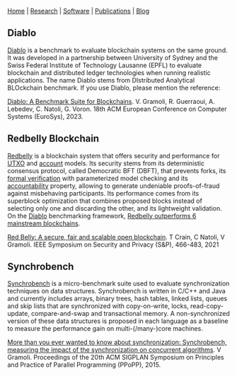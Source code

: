 [Home](../index) | [Research](../research) | [Software](../software) | [Publications](../publications) | [Blog](blog)

## Diablo

[Diablo](https://diablobench.github.io/) is a benchmark to evaluate blockchain systems on the same ground. It was developed in a partnership 
between University of Sydney and the Swiss Federal Institute of Technology Lausanne (EPFL) to evaluate blockchain and distributed ledger 
technologies when running realistic applications. The name Diablo stems from DIstributed Analytical BLOckchain benchmark. If you use Diablo, 
please mention the reference:

[Diablo: A Benchmark Suite for Blockchains](../pubs/Eurosys23-Diablo.pdf). 
V. Gramoli, R. Guerraoui, A. Lebedev, C. Natoli, G. Voron. 18th ACM European Conference on Computer Systems (EuroSys), 2023.

## Redbelly Blockchain

[Redbelly](https://redbelly.network) is a blockchain system that offers security and performance for [UTXO](https://gramoli.github.io/pubs/redbellyblockchain-oakland21.pdf) and [account](https://gramoli.github.io/pubs/IPDPS23-SmartRedbelly.pdf) models. Its security stems from its deterministic consensus protocol, called Democratic BFT (DBFT), that prevents forks, its [formal verification](https://gramoli.github.io/pubs/DISC22-holistic-verification.pdf) with parameterized model checking and its [accountability](https://eprint.iacr.org/2019/587.pdf) property, allowing to generate undeniable proofs-of-fraud against misbehaving participants. Its performance comes from its superblock optimization that combines proposed blocks instead of selecting only one and discarding the other, and its lightweight validation. On the [Diablo](https://gramoli.github.io/pubs/Eurosys23-Diablo.pdf) benchmarking framework, [Redbelly outperforms 6 mainstream blockchains](https://gramoli.github.io/pubs/IPDPS23-SmartRedbelly.pdf).

[Red Belly: A secure, fair and scalable open blockchain](https://gramoli.github.io/pubs/redbellyblockchain-oakland21.pdf). T Crain, C Natoli, V Gramoli. IEEE Symposium on Security and Privacy (S&P), 466-483, 2021

## Synchrobench

[Synchrobench](https://sites.google.com/site/synchrobench/) is a micro-benchmark suite used to evaluate synchronization techniques 
on data structures. Synchrobench is written in C/C++ and Java and currently includes arrays, binary trees, hash tables, linked lists, 
queues and skip lists that are synchronized with copy-on-write, locks, read-copy-update, compare-and-swap and transactional memory. 
A non-synchronized version of these data structures is proposed in each language as a baseline to measure the performance gain on 
multi-(/many-)core machines.

[More than you ever wanted to know about synchronization: Synchrobench, measuring the impact of the synchronization on concurrent 
algorithms](http://redbellyrw.cluster021.hosting.ovh.net/pubs/gramoli-synchrobench.pdf). 
V Gramoli. Proceedings of the 20th ACM SIGPLAN Symposium on Principles and Practice of Parallel Programming (PPoPP), 2015.

